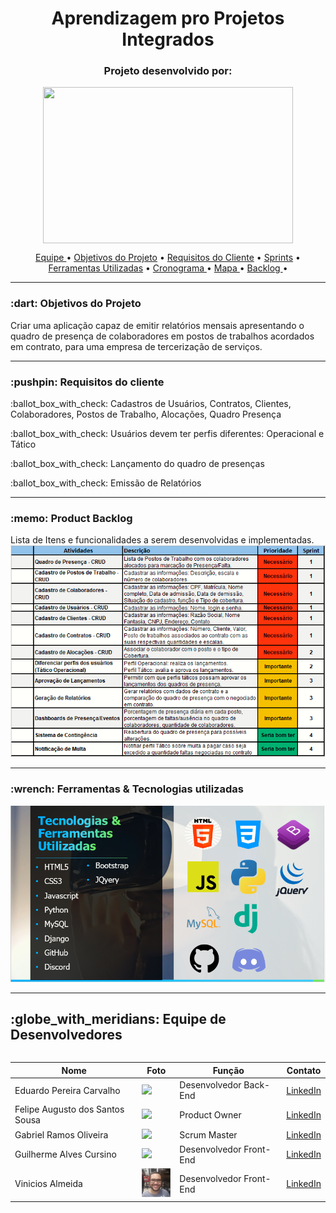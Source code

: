<h1 align="center">Aprendizagem pro Projetos Integrados</h1>

<h3 align="center">Projeto desenvolvido por:</h3>
<p align="center">
<img src="https://github.com/UniversalDevs/Projeto_API/blob/main/Imagens/LogoUniversalDevs.jpg" width="400" height="250" align="center"/>
</p>  

<p align="center">
  <a href ="https://github.com/UniversalDevs/Projeto_API/blob/main/README.md#globe_with_meridians-equipe-de-desenvolvedores"> Equipe </a>  •
  <a href ="https://github.com/UniversalDevs/Projeto_API/blob/main/README.md#-dart-objetivos-do-projeto"> Objetivos do Projeto</a>  • 
  <a href ="https://github.com/UniversalDevs/Projeto_API/blob/main/README.md#pushpin-requisitos-do-cliente"> Requisitos do Cliente</a>  • 
  <a href ="https://github.com/UniversalDevs/Projeto_API/blob/main/README.md#arrows_counterclockwise-sprints"> Sprints</a>  • 
   <a href ="https://github.com/UniversalDevs/Projeto_API/blob/main/README.md#wrench-ferramentas--tecnologias-utilizadas"> Ferramentas Utilizadas</a>  • 
  <a href ="https://github.com/UniversalDevs/Projeto_API/blob/main/README.md#spiral_calendar-cronograma-sprints"> Cronograma </a>  • 
  <a href =""> Mapa </a>  • 
  <a href =""> Backlog </a>  • 
</p>
<hr>
<h3> :dart: Objetivos do Projeto</h2>
<p>Criar uma aplicação capaz de emitir relatórios mensais apresentando o quadro de presença de colaboradores em postos de trabalhos acordados em contrato, para uma empresa de tercerização de serviços. </p>
<hr>

<h3>:pushpin: Requisitos do cliente</h3>
<p>:ballot_box_with_check: Cadastros de Usuários, Contratos, Clientes, Colaboradores, Postos de Trabalho, Alocações, Quadro Presença</p>
<p>:ballot_box_with_check: Usuários devem ter perfis diferentes: Operacional e Tático</p>
<p>:ballot_box_with_check: Lançamento do quadro de presenças</p>
<p>:ballot_box_with_check: Emissão de Relatórios</p>

<hr>

<h3>:memo: Product Backlog</h3>
<p>Lista de Itens e funcionalidades a serem desenvolvidas e implementadas.
<img src="https://github.com/gbrramos/API_ADS_2021_2/blob/main/Documentacao/BacklogProduto.PNG">


<hr>
<h3>:wrench: Ferramentas & Tecnologias utilizadas</h3>
<img src="https://github.com/gbrramos/API_ADS_2021_2/blob/main/Documentacao/FerramentasUtilizadasAPI.PNG"/>
<hr>

<h2>:globe_with_meridians: Equipe de Desenvolvedores</h2>
  <table align="left">
    <thead>
      <th>Nome</th>
      <th>Foto</th>
      <th>Função</th>
      <th>Contato</th>
    </thead>
    <tbody>
     <tr>
      <td>Eduardo Pereira Carvalho</tb>
        <td>
          <img src= "https://github.com/UniversalDevs/Projeto_API/blob/main/Imagens/Fotos%20Equipe/Eduardo.jpeg?raw=true" width="50px">
        </td>
      <td>Desenvolvedor Back-End</td>
      <td><a href="https://www.linkedin.com/in/eduardo-carvalho-0a1411213/">LinkedIn</a></td>
     </tr>
     <tr>
      <td>Felipe Augusto dos Santos Sousa</tb>
        <td>
          <img src= "https://github.com/UniversalDevs/Projeto_API/blob/main/Imagens/Fotos%20Equipe/Felipe.jpg?raw=true" width="50px">
        </td>
        <td>Product Owner</td>
        <td><a href="https://www.linkedin.com/in/felipe-s-89938418a/">LinkedIn</a></td>
     </tr>
     <tr>
      <td>Gabriel Ramos Oliveira</tb>
        <td>
          <img src= "https://github.com/UniversalDevs/Projeto_API/blob/main/Imagens/Fotos%20Equipe/Ramos.jpeg?raw=true" width="50px">
        </td>
        <td>Scrum Master</td>
        <td><a href="https://www.linkedin.com/in/gabriel-ramos-b845581a3/">LinkedIn</a></td>
     </tr>
     <tr>
     <tr>
      <td>Guilherme Alves Cursino</tb>
        <td>
          <img src= "https://github.com/UniversalDevs/Projeto_API/blob/main/Imagens/Fotos%20Equipe/Guilherme.PNG?raw=true" width="50px">
        </td>
        <td>Desenvolvedor Front-End</td>
        <td><a href="https://www.linkedin.com/in/guilherme-cursino-679410213/">LinkedIn</a></td>
     </tr>
           <td>Vinicios Almeida</tb>
        <td>
          <img src= "https://github.com/gbrramos/API_ADS_2021_2/blob/main/Documentacao/Fotos%20Equipe/vinicios.jpeg" width="50px">
        </td>
        <td>Desenvolvedor Front-End</td>
        <td><a href="">LinkedIn</a></td>
     </tr>
    </tbody>
  </table>
  
